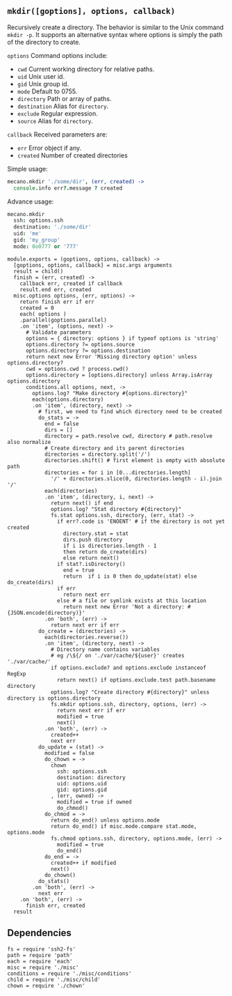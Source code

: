 
`mkdir([goptions], options, callback)`
--------------------------------------

Recursively create a directory. The behavior is similar to the Unix command `mkdir -p`.
It supports an alternative syntax where options is simply the path of the directory
to create.

`options`           Command options include:
*   `cwd`           Current working directory for relative paths.
*   `uid`           Unix user id.
*   `gid`           Unix group id.
*   `mode`          Default to 0755.
*   `directory`     Path or array of paths.
*   `destination`   Alias for `directory`.
*   `exclude`       Regular expression.
*   `source`        Alias for `directory`.

`callback`          Received parameters are:
*   `err`           Error object if any.
*   `created`       Number of created directories

Simple usage:
```coffee
mecano.mkdir './some/dir', (err, created) ->
  console.info err?.message ? created
```

Advance usage:
```coffee
mecano.mkdir
  ssh: options.ssh
  destination: './some/dir'
  uid: 'me'
  gid: 'my_group'
  mode: 0o0777 or '777'
```

    module.exports = (goptions, options, callback) ->
      [goptions, options, callback] = misc.args arguments
      result = child()
      finish = (err, created) ->
        callback err, created if callback
        result.end err, created
      misc.options options, (err, options) ->
        return finish err if err
        created = 0
        each( options )
        .parallel(goptions.parallel)
        .on 'item', (options, next) ->
          # Validate parameters
          options = { directory: options } if typeof options is 'string'
          options.directory ?= options.source
          options.directory ?= options.destination
          return next new Error 'Missing directory option' unless options.directory?
          cwd = options.cwd ? process.cwd()
          options.directory = [options.directory] unless Array.isArray options.directory
          conditions.all options, next, ->
            options.log? "Make directory #{options.directory}"
            each(options.directory)
            .on 'item', (directory, next) ->
              # first, we need to find which directory need to be created
              do_stats = ->
                end = false
                dirs = []
                directory = path.resolve cwd, directory # path.resolve also normalize
                # Create directory and its parent directories
                directories = directory.split('/')
                directories.shift() # first element is empty with absolute path
                directories = for i in [0...directories.length]
                  '/' + directories.slice(0, directories.length - i).join '/'
                each(directories)
                .on 'item', (directory, i, next) ->
                  return next() if end
                  options.log? "Stat directory #{directory}"
                  fs.stat options.ssh, directory, (err, stat) ->
                    if err?.code is 'ENOENT' # if the directory is not yet created
                      directory.stat = stat
                      dirs.push directory
                      if i is directories.length - 1
                      then return do_create(dirs)
                      else return next()
                    if stat?.isDirectory()
                      end = true
                      return  if i is 0 then do_update(stat) else do_create(dirs)
                    if err
                      return next err
                    else # a file or symlink exists at this location
                      return next new Error 'Not a directory: #{JSON.encode(directory)}'
                .on 'both', (err) ->
                  return next err if err
              do_create = (directories) ->
                each(directories.reverse())
                .on 'item', (directory, next) ->
                  # Directory name contains variables
                  # eg /\${/ on './var/cache/${user}' creates './var/cache/'
                  if options.exclude? and options.exclude instanceof RegExp
                    return next() if options.exclude.test path.basename directory
                  options.log? "Create directory #{directory}" unless directory is options.directory
                  fs.mkdir options.ssh, directory, options, (err) ->
                    return next err if err
                    modified = true
                    next()
                .on 'both', (err) ->
                  created++
                  next err
              do_update = (stat) ->
                modified = false
                do_chown = ->
                  chown
                    ssh: options.ssh
                    destination: directory
                    uid: options.uid
                    gid: options.gid
                  , (err, owned) ->
                    modified = true if owned
                    do_chmod()
                do_chmod = ->
                  return do_end() unless options.mode
                  return do_end() if misc.mode.compare stat.mode, options.mode
                  fs.chmod options.ssh, directory, options.mode, (err) ->
                    modified = true
                    do_end()
                do_end = ->
                  created++ if modified
                  next()
                do_chown()
              do_stats()
            .on 'both', (err) ->
              next err
        .on 'both', (err) ->
          finish err, created
      result

## Dependencies

    fs = require 'ssh2-fs'
    path = require 'path'
    each = require 'each'
    misc = require './misc'
    conditions = require './misc/conditions'
    child = require './misc/child'
    chown = require './chown'





